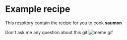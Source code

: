 # Example recipe

This respitory contain the recipe for you to cook **saumon** 

Don't ask me any question about this git ![meme gif](https://www.google.com/url?sa=i&url=https%3A%2F%2Fgiphy.com%2Fexplore%2Fmeme&psig=AOvVaw2QPi3IMpRNSAWBT1sUiYPB&ust=1742030441394000&source=images&cd=vfe&opi=89978449&ved=0CBMQjRxqFwoTCKCJ6aCfiYwDFQAAAAAdAAAAABAE)

